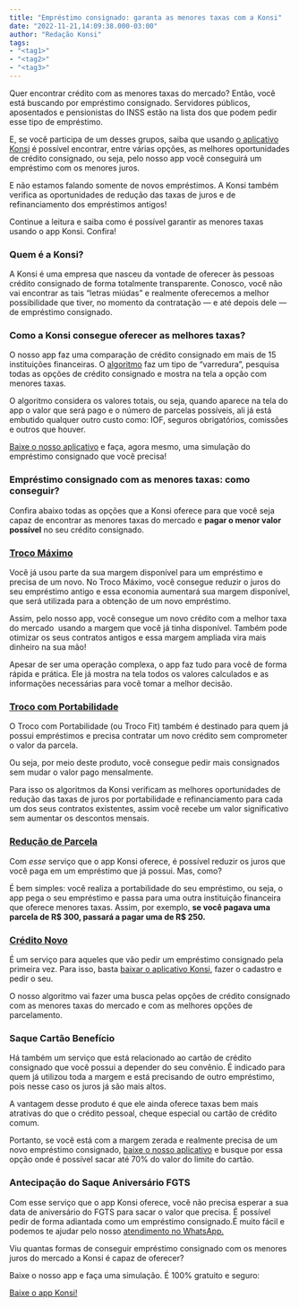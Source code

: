```yaml
---
title: "Empréstimo consignado: garanta as menores taxas com a Konsi"
date: "2022-11-21,14:09:38.000-03:00"
author: "Redação Konsi"
tags:
- "<tag1>"
- "<tag2>"
- "<tag3>"
---
```


<p>Quer encontrar crédito com as menores taxas do mercado? Então, você está buscando por empréstimo consignado. Servidores públicos, aposentados e pensionistas do INSS estão na lista dos que podem pedir esse tipo de empréstimo.</p><p>E, se você participa de um desses grupos, saiba que usando <a href="https://q2kj.adj.st/?adj_t=1075aqga&amp;adj_campaign=site&amp;adj_adgroup=blog&amp;adj_creative=emprestimo-consignado-konsi">o aplicativo Konsi</a> é possível encontrar, entre várias opções, as melhores oportunidades de crédito consignado, ou seja, pelo nosso app você conseguirá um empréstimo com os menores juros.</p><p>E não estamos falando somente de novos empréstimos. A Konsi também verifica as oportunidades de redução das taxas de juros e de refinanciamento dos empréstimos antigos!</p><p>Continue a leitura e saiba como é possível garantir as menores taxas usando o app Konsi. Confira!</p><h3 id="quem-%C3%A9-a-konsi">Quem é a Konsi?</h3><p>A Konsi é uma empresa que nasceu da vontade de oferecer às pessoas crédito consignado de forma totalmente transparente. Conosco, você não vai encontrar as tais “letras miúdas” e realmente oferecemos a melhor possibilidade que tiver, no momento da contratação — e até depois dele — de empréstimo consignado.</p><h3 id="como-a-konsi-consegue-oferecer-as-melhores-taxas">Como a Konsi consegue oferecer as melhores taxas?</h3><p>O nosso app faz uma comparação de crédito consignado em mais de 15 instituições financeiras. O <a href="https://www.konsi.com.br/postagens/algoritmo-kon">algoritmo</a> faz um tipo de “varredura”, pesquisa todas as opções de crédito consignado e mostra na tela a opção com menores taxas.</p><p>O algoritmo considera os valores totais, ou seja, quando aparece na tela do app o valor que será pago e o número de parcelas possíveis, ali já está embutido qualquer outro custo como: IOF, seguros obrigatórios, comissões e outros que houver.</p><p><a href="https://q2kj.adj.st/?adj_t=1075aqga&amp;adj_campaign=site&amp;adj_adgroup=blog&amp;adj_creative=emprestimo-consignado-konsi">Baixe o nosso aplicativo</a> e faça, agora mesmo, uma simulação do empréstimo consignado que você precisa!</p><h3 id="empr%C3%A9stimo-consignado-com-as-menores-taxas-como-conseguir">Empréstimo consignado com as menores taxas: como conseguir?</h3><p>Confira abaixo todas as opções que a Konsi oferece para que você seja capaz de encontrar as menores taxas do mercado e <strong>pagar o menor valor possível</strong> no seu crédito consignado.</p><h3 id="troco-m%C3%A1ximo"><a href="https://www.konsi.com.br/postagens/como-funciona-o-troco-maximo">Troco Máximo</a></h3><p>Você já usou parte da sua margem disponível para um empréstimo e precisa de um novo. No Troco Máximo, você consegue reduzir o juros do seu empréstimo antigo e essa economia aumentará sua margem disponível, que será utilizada para a obtenção de um novo empréstimo.</p><p>Assim, pelo nosso app, você consegue um novo crédito com a melhor taxa do mercado  usando a margem que você já tinha disponível. Também pode otimizar os seus contratos antigos e essa margem ampliada vira mais dinheiro na sua mão!</p><p>Apesar de ser uma operação complexa, o app faz tudo para você de forma rápida e prática. Ele já mostra na tela todos os valores calculados e as informações necessárias para você tomar a melhor decisão.</p><h3 id="troco-com-portabilidade"><a href="https://www.konsi.com.br/postagens/como-funciona-o-troco-fit">Troco com Portabilidade</a></h3><p>O Troco com Portabilidade (ou Troco Fit) também é destinado para quem já possui empréstimos e precisa contratar um novo crédito sem comprometer o valor da parcela.</p><p>Ou seja, por meio deste produto, você consegue pedir mais consignados sem mudar o valor pago mensalmente.</p><p>Para isso os algoritmos da Konsi verificam as melhores oportunidades de redução das taxas de juros por portabilidade e refinanciamento para cada um dos seus contratos existentes, assim você recebe um valor significativo sem aumentar os descontos mensais.</p><h3 id="redu%C3%A7%C3%A3o-de-parcela"><a href="https://www.konsi.com.br/postagens/reducao-de-parcela-konsi">Redução de Parcela</a></h3><p>Com <em>esse </em>serviço que o app Konsi oferece, é possível reduzir os juros que você paga em um empréstimo que já possui. Mas, como?</p><p>É bem simples: você realiza a portabilidade do seu empréstimo, ou seja, o app pega o seu empréstimo e passa para uma outra instituição financeira que oferece menores taxas. Assim, por exemplo, <strong>se você pagava uma parcela de R$ 300, passará a pagar uma de R$ 250.</strong></p><h3 id="cr%C3%A9dito-novo"><a href="https://www.konsi.com.br/postagens/credito-novo">Crédito Novo</a></h3><p>É um serviço para aqueles que vão pedir um empréstimo consignado pela primeira vez. Para isso, basta <a href="https://q2kj.adj.st/?adj_t=1075aqga&amp;adj_campaign=site&amp;adj_adgroup=blog&amp;adj_creative=emprestimo-consignado-konsi">baixar o aplicativo Konsi</a>, fazer o cadastro e pedir o seu.</p><p>O nosso algoritmo vai fazer uma busca pelas opções de crédito consignado com as menores taxas do mercado e com as melhores opções de parcelamento.</p><!--kg-card-begin: html--><h3>Saque Cartão Benefício</h3><!--kg-card-end: html--><p>Há também um serviço que está relacionado ao cartão de crédito consignado que você possui a depender do seu convênio. É indicado para quem já utilizou toda a margem e está precisando de outro empréstimo, pois nesse caso os juros já são mais altos.</p><p>A vantagem desse produto é que ele ainda oferece taxas bem mais atrativas do que o crédito pessoal, cheque especial ou cartão de crédito comum.</p><p>Portanto, se você está com a margem zerada e realmente precisa de um novo empréstimo consignado, <a href="https://q2kj.adj.st/?adj_t=1075aqga&amp;adj_campaign=site&amp;adj_adgroup=blog&amp;adj_creative=emprestimo-consignado-konsi">baixe o nosso aplicativo</a> e busque por essa opção onde é possível sacar até 70% do valor do limite do cartão.</p><!--kg-card-begin: html--><h3>Antecipação do Saque Aniversário FGTS</h3><!--kg-card-end: html--><p>Com esse serviço que o app Konsi oferece, você não precisa esperar a sua data de aniversário do FGTS para sacar o valor que precisa. É possível pedir de forma adiantada como um empréstimo consignado.É muito fácil e podemos te ajudar pelo nosso <a href="https://api.whatsapp.com/send/?phone=%2B5511933666187&amp;text=Quero+saber+mais%21&amp;type=phone_number&amp;app_absent=0">atendimento no WhatsApp.</a></p><p>Viu quantas formas de conseguir empréstimo consignado com os menores juros do mercado a Konsi é capaz de oferecer?</p><p>Baixe o nosso app e faça uma simulação. É 100% gratuito e seguro:</p><div class="kg-card kg-button-card kg-align-center"><a href="https://q2kj.adj.st/?adj_t&#x3D;1075aqga&amp;adj_campaign&#x3D;site&amp;adj_adgroup&#x3D;blog&amp;adj_creative&#x3D;emprestimo-consignado-konsi" class="kg-btn kg-btn-accent">Baixe o app Konsi!</a></div>
